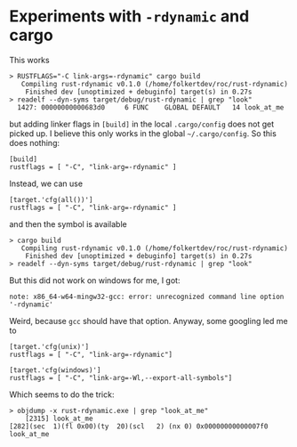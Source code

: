 # Experiments with `-rdynamic` and cargo

This works

```
> RUSTFLAGS="-C link-args=-rdynamic" cargo build
   Compiling rust-rdynamic v0.1.0 (/home/folkertdev/roc/rust-rdynamic)
    Finished dev [unoptimized + debuginfo] target(s) in 0.27s
> readelf --dyn-syms target/debug/rust-rdynamic | grep "look"
  1427: 00000000000683d0     6 FUNC    GLOBAL DEFAULT   14 look_at_me
```

but adding linker flags in `[build]` in the local `.cargo/config` does not get picked up. I believe this only works in the global `~/.cargo/config`. So this does nothing:

```
[build]
rustflags = [ "-C", "link-arg=-rdynamic" ]
```

Instead, we can use

```
[target.'cfg(all())']
rustflags = [ "-C", "link-arg=-rdynamic" ]
```

and then the symbol is available 

```
> cargo build
   Compiling rust-rdynamic v0.1.0 (/home/folkertdev/roc/rust-rdynamic)
    Finished dev [unoptimized + debuginfo] target(s) in 0.27s
> readelf --dyn-syms target/debug/rust-rdynamic | grep "look"
```

But this did not work on windows for me, I got:

``` 
note: x86_64-w64-mingw32-gcc: error: unrecognized command line option '-rdynamic'
```

Weird, because `gcc` should have that option. Anyway, some googling led me to

```
[target.'cfg(unix)']
rustflags = [ "-C", "link-arg=-rdynamic"]

[target.'cfg(windows)']
rustflags = [ "-C", "link-arg=-Wl,--export-all-symbols"]
```

Which seems to do the trick:

```
> objdump -x rust-rdynamic.exe | grep "look_at_me"
	[2315] look_at_me
[282](sec  1)(fl 0x00)(ty  20)(scl   2) (nx 0) 0x00000000000007f0 look_at_me
```

